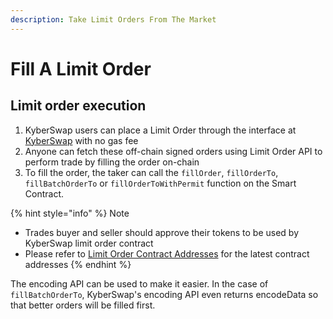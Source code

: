 ```yaml
---
description: Take Limit Orders From The Market
---
```


# Fill A Limit Order

## Limit order execution

1. KyberSwap users can place a Limit Order through the interface at [KyberSwap](https://kyberswap.com/limit/) with no gas fee
2. Anyone can fetch these off-chain signed orders using Limit Order API to perform trade by filling the order on-chain
3. To fill the order, the taker can call the `fillOrder`, `fillOrderTo`, `fillBatchOrderTo` or `fillOrderToWithPermit` function on the Smart Contract.

{% hint style="info" %}
Note

* Trades buyer and seller should approve their tokens to be used by KyberSwap limit order contract
* Please refer to [Limit Order Contract Addresses](../contracts/limit-order-contract-addresses.md) for the latest contract addresses
{% endhint %}

The encoding API can be used to make it easier. In the case of `fillBatchOrderTo`, KyberSwap's encoding API even returns encodeData so that better orders will be filled first.
